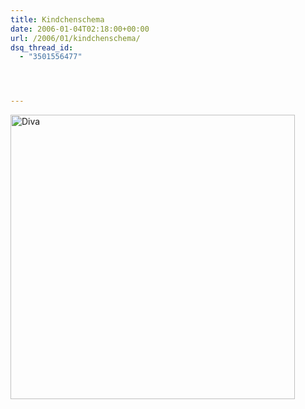 ```yaml
---
title: Kindchenschema
date: 2006-01-04T02:18:00+00:00
url: /2006/01/kindchenschema/
dsq_thread_id:
  - "3501556477"




---
```

[<img width="455" src="//static.flickr.com/42/81945557_4d636d91d9.jpg" alt="Diva" />][1]

 [1]: http://www.flickr.com/photos/schreibblogade/81945557/ "Diva"
